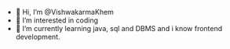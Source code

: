 - 👋 Hi, I’m @VishwakarmaKhem
- 👀 I’m interested in coding
- 🌱 I’m currently learning java, sql and DBMS and i know frontend development.

<!---
VishwakarmaKhem/VishwakarmaKhem is a ✨ special ✨ repository because its `README.md` (this file) appears on your GitHub profile.
You can click the Preview link to take a look at your changes.
--->
